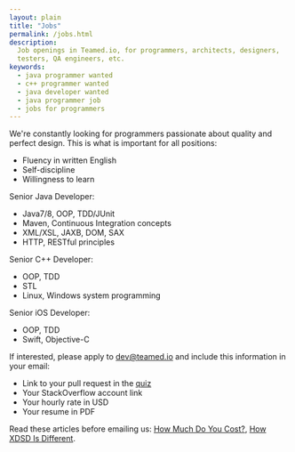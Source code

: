 ```yaml
---
layout: plain
title: "Jobs"
permalink: /jobs.html
description:
  Job openings in Teamed.io, for programmers, architects, designers,
  testers, QA engineers, etc.
keywords:
  - java programmer wanted
  - c++ programmer wanted
  - java developer wanted
  - java programmer job
  - jobs for programmers
---
```


We're constantly looking for programmers passionate about quality
and perfect design. This is what is important for all positions:

 * Fluency in written English
 * Self-discipline
 * Willingness to learn

Senior Java Developer:

 * Java7/8, OOP, TDD/JUnit
 * Maven, Continuous Integration concepts
 * XML/XSL, JAXB, DOM, SAX
 * HTTP, RESTful principles

Senior C++ Developer:

 * OOP, TDD
 * STL
 * Linux, Windows system programming

Senior iOS Developer:

 * OOP, TDD
 * Swift, Objective-C

If interested, please apply to [dev@teamed.io](mailto:dev@teamed.io) and include
this information in your email:

 * Link to your pull request in the [quiz](https://github.com/teamed/quiz)
 * Your StackOverflow account link
 * Your hourly rate in USD
 * Your resume in PDF

Read these articles before emailing us:
[How Much Do You Cost?](http://www.yegor256.com/2014/10/29/how-much-do-you-cost.html),
[How XDSD Is Different](http://www.yegor256.com/2014/04/17/how-xdsd-is-different.html).

